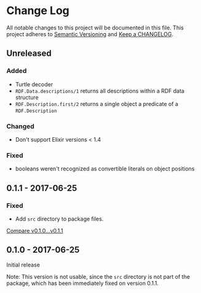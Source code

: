 # Change Log

All notable changes to this project will be documented in this file.
This project adheres to [Semantic Versioning](http://semver.org/) and
[Keep a CHANGELOG](http://keepachangelog.com).


## Unreleased

### Added

- Turtle decoder
- `RDF.Data.descriptions/1` returns all descriptions within a RDF data structure 
- `RDF.Description.first/2` returns a single object a predicate of a `RDF.Description` 

### Changed

- Don't support Elixir versions < 1.4 

### Fixed

- booleans weren't recognized as convertible literals on object positions  



## 0.1.1 - 2017-06-25

### Fixed

- Add `src` directory to package files.

[Compare v0.1.0...v0.1.1](https://github.com/marcelotto/rdf-ex/compare/v0.1.0...v0.1.1)



## 0.1.0 - 2017-06-25

Initial release

Note: This version is not usable, since the `src` directory is not part of the 
package, which has been immediately fixed on version 0.1.1.
